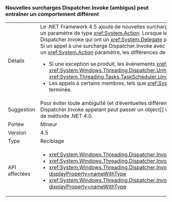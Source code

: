 ### <a name="new-ambiguous-dispatcherinvoke-overloads-could-result-in-different-behavior"></a>Nouvelles surcharges Dispatcher.Invoke (ambigus) peut entraîner un comportement différent

|   |   |
|---|---|
|Détails|Le .NET Framework 4.5 ajoute de nouvelles surcharges <xref:System.Windows.Threading.Dispatcher.Invoke%2A?displayProperty=nameWithType> qui incluent un paramètre de type <xref:System.Action>. Lorsque le code existant est recompilé, les compilateurs peuvent résoudre les appels aux méthodes Dispatcher.Invoke qui ont un <xref:System.Delegate> paramètre en tant que les appels aux méthodes Dispatcher.Invoke avec un <xref:System.Action> paramètre. Si un appel à une surcharge Dispatcher.Invoke avec un <xref:System.Delegate> paramètre est résolu comme un appel à une surcharge Dispatcher.Invoke avec un <xref:System.Action> paramètre, les différences de comportement suivantes peuvent se produire :<ul><li>Si une exception se produit, les événements <xref:System.Windows.Threading.Dispatcher.UnhandledExceptionFilter> et <xref:System.Windows.Threading.Dispatcher.UnhandledException> ne sont pas déclenchés. À la place, les exceptions sont gérées par l'événement <xref:System.Threading.Tasks.TaskScheduler.UnobservedTaskException?displayProperty=name>.</li><li>Les appels à certains membres, tels que <xref:System.Windows.Threading.DispatcherOperation.Result>, sont bloqués jusqu'à ce que l'opération soit terminée.</li></ul>|
|Suggestion|Pour éviter toute ambiguïté (et d’éventuelles différences au niveau de la gestion des exceptions et du blocage des comportements), le code Dispatcher.Invoke appelant peut passer un object[] vide en tant que deuxième paramètre à l’appel Invoke de manière à garantir la résolution de la surcharge de méthode .NET 4.0.|
|Portée|Mineur|
|Version|4.5|
|Type|Reciblage|
|API affectées|<ul><li><xref:System.Windows.Threading.Dispatcher.Invoke(System.Delegate,System.Object[])?displayProperty=nameWithType></li><li><xref:System.Windows.Threading.Dispatcher.Invoke(System.Delegate,System.TimeSpan,System.Object[])?displayProperty=nameWithType></li><li><xref:System.Windows.Threading.Dispatcher.Invoke(System.Delegate,System.TimeSpan,System.Windows.Threading.DispatcherPriority,System.Object[])?displayProperty=nameWithType></li><li><xref:System.Windows.Threading.Dispatcher.Invoke(System.Delegate,System.Windows.Threading.DispatcherPriority,System.Object[])?displayProperty=nameWithType></li></ul>|

